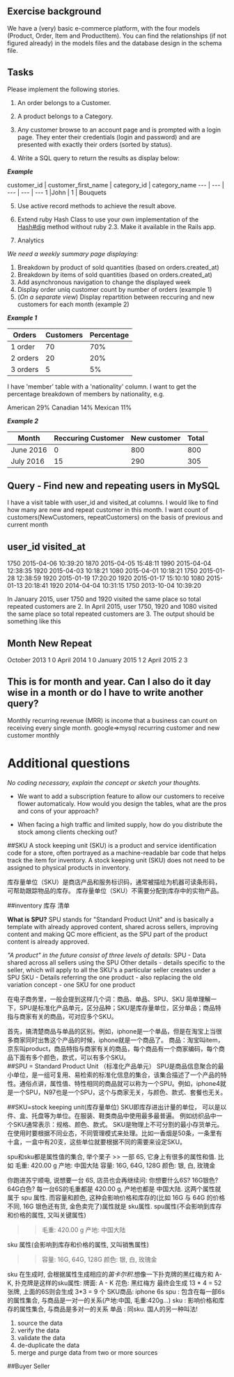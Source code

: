 ## Exercise background

We have a (very) basic e-commerce platform, with the four models (Product, Order, Item and ProductItem). You can find the relationships (if not figured already) in the models files and the database design in the schema file.

## Tasks

Please implement the following  stories.

1. An order belongs to a Customer.

2. A product belongs to a Category.

3. Any customer browse to an account page and is prompted with a login page. They enter their credentials (login and password) and are presented with exactly their orders (sorted by status).

4. Write a SQL query to return the results as display below:

***Example***

customer_id | customer_first_name | category_id | category_name
--- | --- | --- | --- | ---
1 |John | 1 | Bouquets

5. Use active record methods to achieve the result above.

6. Extend ruby Hash Class to use your own implementation of the [Hash#dig](http://ruby-doc.org/core-2.3.0_preview1/Hash.html#method-i-dig) method without ruby 2.3. Make it available in the Rails app.

7. Analytics

  *We need a weekly summary page displaying:*
  1. Breakdown by product of sold quantities (based on orders.created_at)
  2. Breakdown by items of sold quantities (based on orders.created_at)
  3. Add asynchronous navigation to change the displayed week
  4. Display order uniq customer count by number of orders (example 1)
  5. (*On a separate view*) Display repartition between reccuring and new customers for each month (example 2)

***Example 1***

Orders|Customers|Percentage
----|----|----
1 order|70|70%
2 orders|20|20%
3 orders|5|5%

I have 'member' table with a 'nationality' column. I want to get the
percentage breakdown of members by nationality, e.g.

American  29%
Canadian  14%
Mexican   11%

***Example 2***

Month|Reccuring Customer|New customer|Total
----|----|----|----
June 2016|0|800|800
July 2016|15|290|305


## Query - Find new and repeating users in MySQL

I have a visit table with user_id and visited_at columns. I would like to find how many are new and repeat customer in this month.
I want count of customers(NewCustomers, repeatCustomers) on the basis of previous and current month

user_id      visited_at
--------------------------------------------------------------------------
1750        2015-04-06 10:39:20
1870        2015-04-05 15:48:11
1990        2015-04-04 12:38:35
1920        2015-04-03 10:18:21
1080        2015-04-01 10:18:21
1750        2015-01-28 12:38:59
1920        2015-01-19 17:20:20
1920        2015-01-17 15:10:10
1080        2015-01-13 20:18:41
1920        2014-04-04 10:31:15
1750        2013-10-04 10:39:20

In January 2015, user 1750 and 1920 visited the same place so total repeated customers are 2. In April 2015, user 1750, 1920 and 1080 visited the same place so total repeated customers are 3. The output should be something like this

Month               New        Repeat
----------------------------------------------
October 2013        1          0
April 2014          1          0
January 2015        1          2
April 2015          2          3

## This is for month and year. Can I also do it day wise in a month or do I have to write another query? 

Monthly recurring revenue (MRR) is income that a business can count on receiving every single month.
google=>mysql recurring customer and new customer monthly

# Additional questions
*No coding necessary, explain the concept or sketch your thoughts.*

- We want to add a subscription feature to allow our customers to receive flower automaticaly. How would you design the tables, what are the pros and cons of your approach?

- When facing a high traffic and limited supply, how do you distribute the stock among clients checking out?


##SKU
A stock keeping unit (SKU) is a product and service identification code for a store, often portrayed as a machine-readable bar code that helps track the item for inventory. A stock keeping unit (SKU) does not need to be assigned to physical products in inventory.

库存量单位（SKU）是商店产品和服务标识码，通常被描绘为机器可读条形码，可帮助跟踪物品的库存。 库存量单位（SKU）不需要分配到库存中的实物产品。

##inventory 库存  清单

**What is SPU?**
SPU stands for "Standard Product Unit" and is basically a template with already approved content, shared across sellers, improving content and making QC more efficient, as the SPU part of the product content is already approved.

*"A product" in the future consist of three levels of details:*
SPU - Data shared across all sellers using the SPU
Other details - details specific to the seller, which will apply to all the SKU's a particular seller creates under a SPU
SKU - Details referring the one product - also replacing the old variation concept - one SKU for one product


在电子商务里，一般会提到这样几个词：商品、单品、SPU、SKU
简单理解一下，SPU是标准化产品单元，区分品种；SKU是库存量单位，区分单品；商品特指与商家有关的商品，可对应多个SKU。   

首先，搞清楚商品与单品的区别。例如，iphone是一个单品，但是在淘宝上当很多商家同时出售这个产品的时候，iphone就是一个商品了。 
商品：淘宝叫item，京东叫product，商品特指与商家有关的商品，每个商品有一个商家编码，每个商品下面有多个颜色，款式，可以有多个SKU。  
##SPU = Standard Product Unit （标准化产品单元）
SPU是商品信息聚合的最小单位，是一组可复用、易检索的标准化信息的集合，该集合描述了一个产品的特性。通俗点讲，属性值、特性相同的商品就可以称为一个SPU。例如，iphone4就是一个SPU，N97也是一个SPU，这个与商家无关，与颜色、款式、套餐也无关。   

##SKU=stock keeping unit(库存量单位)
SKU即库存进出计量的单位， 可以是以件、盒、托盘等为单位。在服装、鞋类商品中使用最多最普遍。 例如纺织品中一个SKU通常表示：规格、颜色、款式。 SKU是物理上不可分割的最小存货单元。在使用时要根据不同业态，不同管理模式来处理。比如一香烟是50条，一条里有十盒，一盒中有20支，这些单位就要根据不同的需要来设定SKU。

spu和sku都是属性值的集合, 举个栗子 >>
一部 6S, 它身上有很多的属性和值. 
比如
毛重: 420.00 g
产地: 中国大陆
容量: 16G, 64G, 128G
颜色: 银, 白, 玫瑰金

你跑进苏宁顺电, 说想要一台 6S, 店员也会再继续问: 你想要什么6S? 16G银色? 64G白色?
每一台6S的毛重都是 420.00 g, 产地也都是 中国大陆. 这两个属性就属于 spu 属性.
而容量和颜色, 这种会影响价格和库存的(比如 16G 与 64G 的价格不同, 16G 银色还有货, 金色卖完了)属性就是 sku属性.
spu属性(不会影响到库存和价格的属性, 又叫关键属性) 

>>毛重: 420.00 g
  产地: 中国大陆

sku 属性(会影响到库存和价格的属性, 又叫销售属性) 
>>容量: 16G, 64G, 128G
  颜色: 银, 白, 玫瑰金

sku 在生成时, 会根据属性生成相应的*笛卡尔积*.想像一下扑克牌的黑红梅方和 A-K, 扑克牌是这样的sku属性:
牌面: A - K
花色: 黑红梅方
最终会生成 13 * 4 = 52 张牌, 上面的6S则会生成 3*3 = 9 个 SKU商品: 
iphone 6s 
spu : 包含在每一部6s的属性集合, 与商品是一对一的关系(产地:中国, 毛重:420g...)
sku : 影响价格和库存的属性集合, 与商品是多对一的关系
单品 : 同sku. 国人的另一种叫法!

1. source the data
2. verify the data
3. validate the data
4. de-duplicate the data
5. merge and purge data from two or more sources


##Buyer Seller



